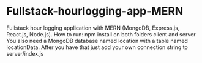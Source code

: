 # Fullstack-hourlogging-app-MERN
Fullstack hour logging application with MERN (MongoDB, Express.js, React.js, Node.js).
How to run: npm install on both folders client and server
You also need a MongoDB database named location with a table named locationData. After you have that just add your own connection string to server/index.js
